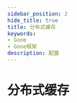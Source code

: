 ```yaml
---
sidebar_position: 2
hide_title: true
title: 分布式缓存
keywords:
- Gone
- Gone框架
description: 配置
---
```


# 分布式缓存

